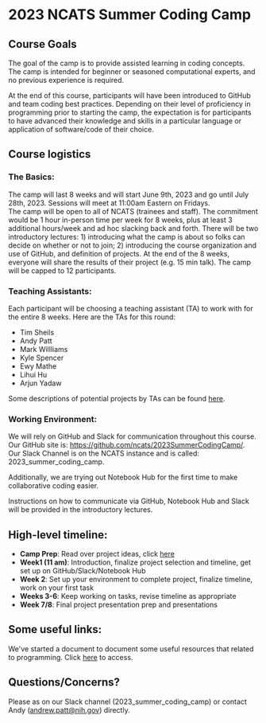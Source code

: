 # 2023 NCATS Summer Coding Camp

## Course Goals
The goal of the camp is to provide assisted learning in coding concepts.  The camp is intended for beginner or seasoned computational experts, and no previous experience is required.

At the end of this course, participants will have been introduced to GitHub and team coding best practices.  Depending on their level of proficiency in programming prior to starting the camp, the expectation is for participants to have advanced their knowledge and skills in a particular language or application of software/code of their choice.

## Course logistics
### The Basics:
The camp will last 8 weeks and will start June 9th, 2023 and go until July 28th, 2023.  Sessions will meet at 11:00am Eastern on Fridays.  
The camp will be open to all of NCATS (trainees and staff).
The commitment would be 1 hour in-person time per week for 8 weeks, plus at least 3 additional hours/week and ad hoc slacking back and forth.
There will be two introductory lectures: 1) introducing what the camp is about so folks can decide on whether or not to join; 2) introducing the course organization and use of GitHub, and definition of projects.
At the end of the 8 weeks, everyone will share the results of their project (e.g. 15 min talk).
The camp will be capped to 12 participants.

### Teaching Assistants:
Each participant will be choosing a teaching assistant (TA) to work with for the entire 8 weeks. Here are the TAs for this round:

- Tim Sheils
- Andy Patt
- Mark Willliams
- Kyle Spencer
- Ewy Mathe
- Lihui Hu
- Arjun Yadaw

Some descriptions of potential projects by TAs can be found [here](https://docs.google.com/document/d/1633tjYx-nPXI-CtK3Qbv69pfxLcdbau7N3FiJ5s66c4/edit?usp=sharing).


### Working Environment:
We will rely on GitHub and Slack for communication throughout this course.
Our GitHub site is: https://github.com/ncats/2023SummerCodingCamp/.
Our Slack Channel is on the NCATS instance and is called: 2023_summer_coding_camp.

Additionally, we are trying out Notebook Hub for the first time to make collaborative coding easier.

Instructions on how to communicate via GitHub, Notebook Hub and Slack will be provided in the introductory lectures.

## High-level timeline:

- __Camp Prep__: Read over project ideas, click [here](https://docs.google.com/document/d/1633tjYx-nPXI-CtK3Qbv69pfxLcdbau7N3FiJ5s66c4/edit?usp=sharing)
- __Week1 (11 am)__: Introduction, finalize project selection and timeline, get set up on GitHub/Slack/Notebook Hub
- __Week 2__: Set up your environment to complete project, finalize timeline, work on your first task
- __Weeks 3-6__: Keep working on tasks, revise timeline as appropriate
- __Week 7/8__: Final project presentation prep and presentations

## Some useful links:
We've started a document to document some useful resources that related to programming.  Click [here](https://docs.google.com/document/d/1j8vNu_Dgr7mdwU48uRrAX1ZR81VdpdsCMFWC9sxkQw0/edit?usp=sharing) to access.

## Questions/Concerns?
Please as on our Slack channel (2023_summer_coding_camp) or contact Andy (andrew.patt@nih.gov) directly.
